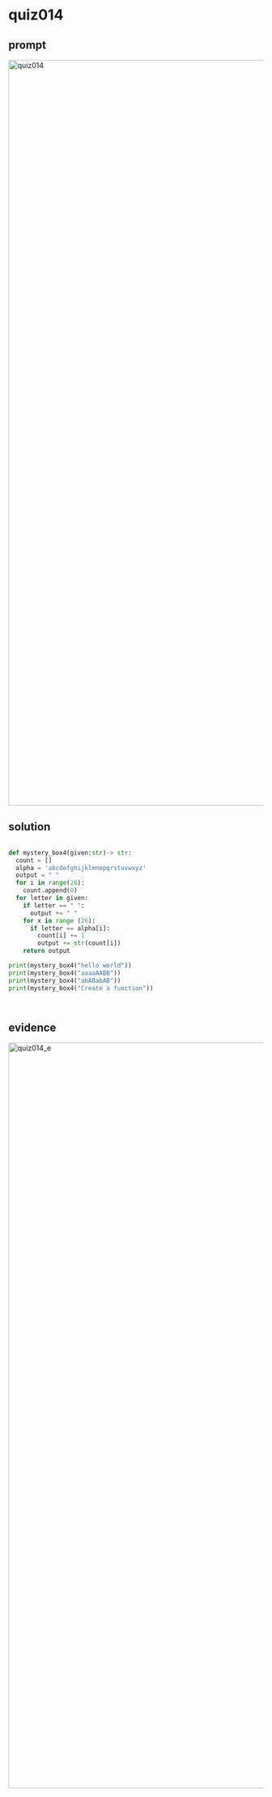 # quiz014

## prompt
<img width="1470" alt="quiz014" src="https://github.com/ayyyane/unit1-2024/assets/142702159/ada5f50c-782f-4ef0-a281-bf5e0a2f92ff">

## solution
```.py

def mystery_box4(given:str)-> str:
  count = []
  alpha = 'abcdefghijklmnopqrstuvwxyz'
  output = " "
  for i in range(26):
    count.append(0)
  for letter in given:
    if letter == " ":
      output += " "
    for x in range (26):
      if letter == alpha[i]:
        count[i] += 1
        output += str(count[i])
    return output

print(mystery_box4("hello world"))
print(mystery_box4("aaaaAABB"))
print(mystery_box4("abABabAB"))
print(mystery_box4("Create a function"))




```

## evidence
<img width="1470" alt="quiz014_e" src="https://github.com/ayyyane/unit1-2024/assets/142702159/ac1ab343-40be-4cea-9de3-428d9d8a5285">
